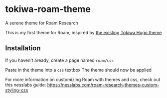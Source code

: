 # tokiwa-roam-theme

A serene theme for Roam Research

This is my first theme for Roam, inspired by [the existing Tokiwa Hugo theme](https://github.com/heyeshuang/hugo-theme-tokiwa)

## Installation

If you haven't aready, create a page named `roam/css`

Paste in the theme into a ```css``` textbox
The theme should now be applied

For more information on customizing Roam with themes and css, check out this nesslabs guide: https://nesslabs.com/roam-research-themes-custom-styling-css
